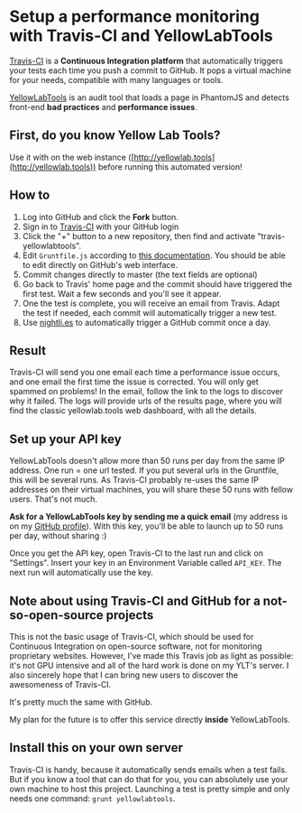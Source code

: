 # Setup a performance monitoring with Travis-CI and YellowLabTools

[Travis-CI](https://travis-ci.org/) is a **Continuous Integration platform** that automatically triggers your tests each time you push a commit to GitHub. It pops a virtual machine for your needs, compatible with many languages or tools.

[YellowLabTools](http://yellowlab.tools) is an audit tool that loads a page in PhantomJS and detects front-end **bad practices** and **performance issues**.


## First, do you know Yellow Lab Tools?

Use it with on the web instance ([http://yellowlab.tools](http://yellowlab.tools)) before running this automated version!


## How to

1. Log into GitHub and click the **Fork** button.
2. Sign in to [Travis-CI](https://travis-ci.org/) with your GitHub login
3. Click the "+" button to a new repository, then find and activate "travis-yellowlabtools". 
4. Edit `Gruntfile.js` according to [this documentation](https://github.com/gmetais/grunt-yellowlabtools#usage-examples). You should be able to edit directly on GitHub's web interface.
5. Commit changes directly to master (the text fields are optional)
6. Go back to Travis' home page and the commit should have triggered the first test. Wait a few seconds and you'll see it appear.
7. One the test is complete, you will receive an email from Travis. Adapt the test if needed, each commit will automatically trigger a new test.
8. Use [nightli.es](https://nightli.es/) to automatically trigger a GitHub commit once a day.


## Result

Travis-CI will send you one email each time a performance issue occurs, and one email the first time the issue is corrected. You will only get spammed on problems! In the email, follow the link to the logs to discover why it failed. The logs will provide urls of the results page, where you will find the classic yellowlab.tools web dashboard, with all the details.


## Set up your API key

YellowLabTools doesn't allow more than 50 runs per day from the same IP address. One run = one url tested. If you put several urls in the Gruntfile, this will be several runs. As Travis-CI probably re-uses the same IP addresses on their virtual machines, you will share these 50 runs with fellow users. That's not much.

**Ask for a YellowLabTools key by sending me a quick email** (my address is on my [GitHub profile](https://github.com/gmetais)). With this key, you'll be able to launch up to 50 runs per day, without sharing :)

Once you get the API key, open Travis-CI to the last run and click on "Settings". Insert your key in an Environment Variable called `API_KEY`. The next run will automatically use the key.



## Note about using Travis-CI and GitHub for a not-so-open-source projects

This is not the basic usage of Travis-CI, which should be used for Continuous Integration on open-source software, not for monitoring proprietary websites. However, I've made this Travis job as light as possible: it's not GPU intensive and all of the hard work is done on my YLT's server. I also sincerely hope that I can bring new users to discover the awesomeness of Travis-CI.

It's pretty much the same with GitHub.

My plan for the future is to offer this service directly **inside** YellowLabTools.


## Install this on your own server

Travis-CI is handy, because it automatically sends emails when a test fails. But if you know a tool that can do that for you, you can absolutely use your own machine to host this project. Launching a test is pretty simple and only needs one command: `grunt yellowlabtools`.

